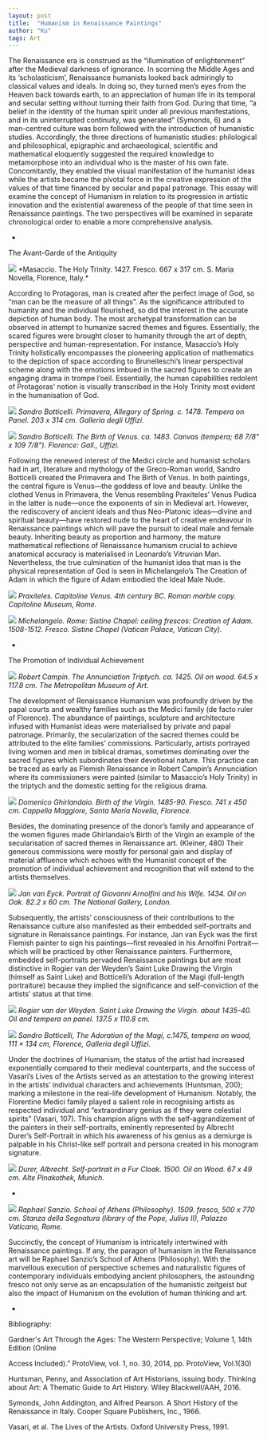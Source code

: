 ```yaml
---
layout: post
title:  "Humanism in Renaissance Paintings"
author: "Ku"
tags: Art
---
```

The Renaissance era is construed as the “illumination of enlightenment” after the Medieval darkness of ignorance. In scorning the Middle Ages and its ‘scholasticism’, Renaissance humanists looked back admiringly to classical values and ideals. In doing so, they turned men’s eyes from the Heaven back towards earth, to an appreciation of human life in its temporal and secular setting without turning their faith from God. During that time, “a belief in the identity of the human spirit under all previous manifestations, and in its uninterrupted continuity, was generated” (Symonds, 6) and a man-centred culture was born followed with the introduction of humanistic studies. Accordingly, the three directions of humanistic studies: philological and philosophical, epigraphic and archaeological, scientific and mathematical eloquently suggested the required knowledge to metamorphose into an individual who is the master of his own fate. Concomitantly, they enabled the visual manifestation of the humanist ideas while the artists became the pivotal force in the creative expression of the values of that time financed by secular and papal patronage. This essay will examine the concept of Humanism in relation to its progression in artistic innovation and the existential awareness of the people of that time seen in Renaissance paintings. The two perspectives will be examined in separate chronological order to enable a more comprehensive analysis.

-

The Avant-Garde of the Antiquity

<img src="https://upload.wikimedia.org/wikipedia/commons/d/d2/Masaccio%2C_trinit%C3%A0.jpg">
*Masaccio. The Holy Trinity. 1427. Fresco. 667 x 317 cm. S. Maria Novella, Florence, Italy.*

According to Protagoras, man is created after the perfect image of God, so “man can be the measure of all things”. As the significance attributed to humanity and the individual flourished, so did the interest in the accurate depiction of human body. The most archetypal transformation can be observed in attempt to humanize sacred themes and figures. Essentially, the scared figures were brought closer to humanity through the art of depth, perspective and human-representation. For instance, Masaccio’s Holy Trinity holistically encompasses the pioneering application of mathematics to the depiction of space according to Brunelleschi’s linear perspectival scheme along with the emotions imbued in the sacred figures to create an engaging drama in trompe l’oeil. Essentially, the human capabilities redolent of Protagoras’ notion is visually transcribed in the Holy Trinity most evident in the humanisation of God.

<img src="https://www.artandobject.com/sites/default/files/styles/gallery_item/public/botticelli-primavera-edited.jpg?itok=WyBNHzwm"> *Sandro Botticelli. Primavera, Allegory of Spring. c. 1478. Tempera on Panel. 203 x 314 cm. Galleria degli Uffizi.*

<img src="https://upload.wikimedia.org/wikipedia/commons/thumb/0/0b/Sandro_Botticelli_-_La_nascita_di_Venere_-_Google_Art_Project_-_edited.jpg/1200px-Sandro_Botticelli_-_La_nascita_di_Venere_-_Google_Art_Project_-_edited.jpg"> *Sandro Botticelli. The Birth of Venus. ca. 1483. Canvas (tempera; 68 7/8" x 109 7/8"). Florence: Gall., Uffizi.* 


Following the renewed interest of the Medici circle and humanist scholars had in art, literature and mythology of the Greco-Roman world, Sandro Botticelli created the Primavera and The Birth of Venus. In both paintings, the central figure is Venus—the goddess of love and beauty. Unlike the clothed Venus in Primavera, the Venus resembling Praxiteles’ Venus Pudica in the latter is nude—once the exponents of sin in Medieval art. However, the rediscovery of ancient ideals and thus Neo-Platonic ideas—divine and spiritual beauty—have restored nude to the heart of creative endeavour in Renaissance paintings which will pave the pursuit to ideal male and female beauty. Inheriting beauty as proportion and harmony, the mature mathematical reflections of Renaissance humanism crucial to achieve anatomical accuracy is materialised in Leonardo’s Vitruvian Man. Nevertheless, the true culmination of the humanist idea that man is the physical representation of God is seen in Michelangelo’s The Creation of Adam in which the figure of Adam embodied the Ideal Male Nude.

<img src="https://lh3.ggpht.com/V3Mpnr1Z6kzu9lIHHULzaY_dh5XVK3bhotxrwFzha4eQPEs655T4xUF3aQ=s1200"> *Praxiteles. Capitoline Venus. 4th century BC. Roman marble copy. Capitoline Museum, Rome.*

<img src="https://upload.wikimedia.org/wikipedia/commons/5/5b/Michelangelo_-_Creation_of_Adam_%28cropped%29.jpg"> *Michelangelo. Rome: Sistine Chapel: ceiling frescos: Creation of Adam. 1508-1512. Fresco. Sistine Chapel (Vatican Palace, Vatican City).*

-

The Promotion of Individual Achievement

<img src="https://images.metmuseum.org/CRDImages/cl/original/DP273206.jpg"> *Robert Campin. The Annunciation Triptych. ca. 1425. Oil on wood. 64.5 x 117.8 cm. The Metropolitan Museum of Art.*

The development of Renaissance Humanism was profoundly driven by the papal courts and wealthy families such as the Medici family (de facto ruler of Florence). The abundance of paintings, sculpture and architecture infused with Humanist ideas were materialised by private and papal patronage. Primarily, the secularization of the sacred themes could be attributed to the elite families’ commissions. Particularly, artists portrayed living women and men in biblical dramas, sometimes dominating over the sacred figures which subordinates their devotional nature. This practice can be traced as early as Flemish Renaissance in Robert Campin’s Annunciation where its commissioners were painted (similar to Masaccio’s Holy Trinity) in the triptych and the domestic setting for the religious drama. 

<img src="https://cdn.britannica.com/10/11510-050-B8F014D3/Birth-of-the-Virgin-Domenico-Ghirlandaio-Santa.jpg"> *Domenico Ghirlandaio. Birth of the Virgin. 1485-90. Fresco. 741 x 450 cm.   Cappella Maggiore, Santa Maria Novella, Florence.*

Besides, the dominating presence of the donor’s family and appearance of the women figures made Ghirlandaio’s Birth of the Virgin an example of the secularisation of sacred themes in Renaissance art. (Kleiner, 480) Their generous commissions were mostly for personal gain and display of material affluence which echoes with the Humanist concept of the promotion of individual achievement and recognition that will extend to the artists themselves.

<img src="https://upload.wikimedia.org/wikipedia/commons/3/33/Van_Eyck_-_Arnolfini_Portrait.jpg">  *Jan van Eyck. Portrait of Giovanni Arnolfini and his Wife. 1434. Oil on Oak. 82.2 x 60 cm. The National Gallery, London.*

Subsequently, the artists’ consciousness of their contributions to the Renaissance culture also manifested as their embedded self-portraits and signature in Renaissance paintings. For instance, Jan van Eyck was the first Flemish painter to sign his paintings—first revealed in his Arnolfini Portrait—which will be practiced by other Renaissance painters. Furthermore, embedded self-portraits pervaded Renaissance paintings but are most distinctive in Rogier van der Weyden’s Saint Luke Drawing the Virgin (himself as Saint Luke) and Botticelli’s Adoration of the Magi (full-length portraiture) because they implied the significance and self-conviction of the artists’ status at that time. 

<img src="https://upload.wikimedia.org/wikipedia/commons/9/9e/Saint_Luke_Drawing_the_Virgin_MFA_Boston.jpg"> *Rogier van der Weyden. Saint Luke Drawing the Virgin. about 1435-40. Oil and tempera on panel. 137.5 x 110.8 cm.*

<img src="https://www.wikigallery.org/paintings/126001-126500/126316/painting1.jpg"> *Sandro Botticelli, The Adoration of the Magi, c.1475, tempera on wood, 111 × 134 cm, Florence, Galleria degli Uffizi.*


Under the doctrines of Humanism, the status of the artist had increased exponentially compared to their medieval counterparts, and the success of Vasari’s Lives of the Artists served as an attestation to the growing interest in the artists’ individual characters and achievements (Huntsman, 200); marking a milestone in the real-life development of Humanism. Notably, the Florentine Medici family played a salient role in recognising artists as respected individual and “extraordinary genius as if they were celestial spirits” (Vasari, 107). This champion aligns with the self-aggrandizement of the painters in their self-portraits, eminently represented by Albrecht Durer’s Self-Portrait in which his awareness of his genius as a demiurge is palpable in his Christ-like self portrait and persona created in his monogram signature.

<img src="https://arthistoryproject.com/site/assets/files/13466/albrecht-durer-self-portrait-at-age-28-1500-trivium-art-history.1200x0.jpg"> *Durer, Albrecht. Self-portrait in a Fur Cloak. 1500. Oil on Wood. 67 x 49 cm. Alte Pinakothek, Munich.*

-

<img src="https://mymodernmet.com/wp/wp-content/uploads/2018/08/school-of-athens-raphael-thumbnail.jpg"> *Raphael Sanzio. School of Athens (Philosophy). 1509. fresco, 500 x 770 cm. Stanza della Segnatura (library of the Pope, Julius II), Palazzo Vaticano, Rome.* 

Succinctly, the concept of Humanism is intricately intertwined with Renaissance paintings. If any, the paragon of humanism in the Renaissance art will be Raphael Sanzio’s School of Athens (Philosophy). With the marvellous execution of perspective schemes and naturalistic figures of contemporary individuals embodying ancient philosophers, the astounding fresco not only serve as an encapsulation of the humanistic zeitgeist but also the impact of Humanism on the evolution of human thinking and art.


-
Bibliography:

Gardner's Art Through the Ages: The Western Perspective; Volume 1, 14th Edition (Online

Access Included).” ProtoView, vol. 1, no. 30, 2014, pp. ProtoView, Vol.1(30)

Huntsman, Penny, and Association of Art Historians, issuing body. Thinking about Art: A Thematic Guide to Art History. Wiley Blackwell/AAH, 2016.

Symonds, John Addington, and Alfred Pearson. A Short History of the Renaissance in Italy. Cooper Square Publishers, Inc., 1966.

Vasari, et al. The Lives of the Artists. Oxford University Press, 1991.
